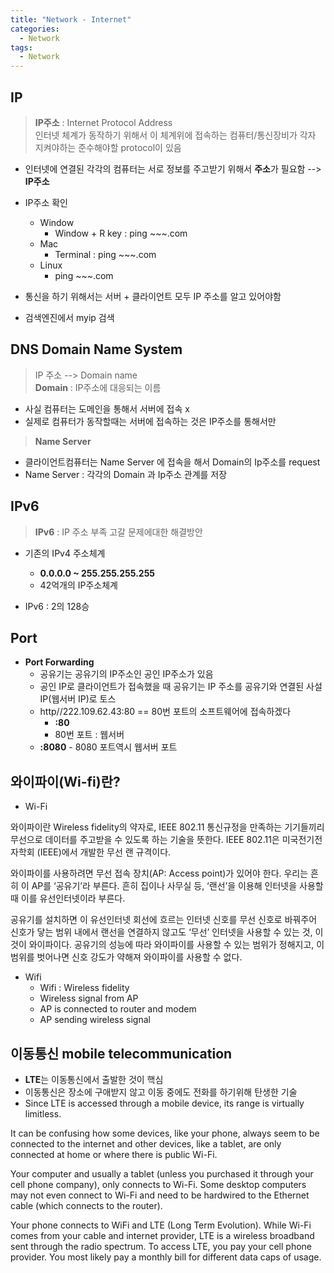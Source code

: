 ```yaml
---
title: "Network - Internet"
categories:
  - Network
tags:
  - Network
---
```


## IP 
> **IP주소** : Internet Protocol Address    
> 인터넷 체계가 동작하기 위해서 이 체계위에 접속하는 컴퓨터/통신장비가 각자 지켜야하는 준수해야할 protocol이 있음  


- 인터넷에 연결된 각각의 컴퓨터는 서로 정보를 주고받기 위해서 **주소**가 필요함 --> **IP주소**

- IP주소 확인
    - Window 
        - Window + R key : ping ~~~.com
    - Mac
        - Terminal : ping ~~~.com
    - Linux
        - ping ~~~.com

- 통신을 하기 위해서는 서버 + 클라이언트 모두 IP 주소를 알고 있어야함
- 검색엔진에서 myip 검색



## DNS Domain Name System
> IP 주소 --> Domain name   
> **Domain** : IP주소에 대응되는 이름  


- 사실 컴퓨터는 도메인을 통해서 서버에 접속 x
- 실제로 컴퓨터가 동작할때는 서버에 접속하는 것은 IP주소를 통해서만


> **Name Server**  


- 클라이언트컴퓨터는 Name Server 에 접속을 해서 Domain의 Ip주소를 request 
- Name Server : 각각의 Domain 과 Ip주소 관계를 저장


## IPv6
> **IPv6** : IP 주소 부족 고갈 문제에대한 해결방안  


- 기존의 IPv4 주소체계
    - **0.0.0.0 ~ 255.255.255.255**
    - 42억개의 IP주소체계

- IPv6 : 2의 128승

## Port
- **Port Forwarding**
    - 공유기는 공유기의 IP주소인 공인 IP주소가 있음
    - 공인 IP로 클라이언트가 접속했을 때 공유기는 IP 주소를 공유기와 연결된 사설IP(웹서버 IP)로 토스
    - http//222.109.62.43:80 == 80번 포트의 소프트웨어에 접속하겠다
        - **:80** 
        - 80번 포트 : 웹서버
    - **:8080** - 8080 포트역시 웹서버 포트

## 와이파이(Wi-fi)란?
- Wi-Fi


와이파이란 Wireless fidelity의 약자로, IEEE 802.11 통신규정을 만족하는 기기들끼리 무선으로 데이터를 주고받을 수 있도록 하는 기술을 뜻한다. IEEE 802.11은 미국전기전자학회 (IEEE)에서 개발한 무선 랜 규격이다.

와이파이를 사용하려면 무선 접속 장치(AP: Access point)가 있어야 한다. 우리는 흔히 이 AP를 ‘공유기’라 부른다. 흔히 집이나 사무실 등, ‘랜선’을 이용해 인터넷을 사용할 때 이를 유선인터넷이라 부른다.

공유기를 설치하면 이 유선인터넷 회선에 흐르는 인터넷 신호를 무선 신호로 바꿔주어 신호가 닿는 범위 내에서 랜선을 연결하지 않고도 ‘무선’ 인터넷을 사용할 수 있는 것, 이것이 와이파이다. 공유기의 성능에 따라 와이파이를 사용할 수 있는 범위가 정해지고, 이 범위를 벗어나면 신호 강도가 약해져 와이파이를 사용할 수 없다.

- Wifi 
    - Wifi : Wireless fidelity 
    - Wireless signal from AP
    - AP is connected to router and modem
    - AP sending wireless signal 

## 이동통신 mobile telecommunication
- **LTE**는 이동통신에서 출발한 것이 핵심
- 이동통신은 장소에 구애받지 않고 이동 중에도 전화를 하기위해 탄생한 기술
- Since LTE is accessed through a mobile device, its range is virtually limitless.

It can be confusing how some devices, like your phone, always seem to be connected to the internet and other devices, like a tablet, are only connected at home or where there is public Wi-Fi.

Your computer and usually a tablet (unless you purchased it through your cell phone company), only connects to Wi-Fi. Some desktop computers may not even connect to Wi-Fi and need to be hardwired to the Ethernet cable (which connects to the router).

Your phone connects to WiFi and LTE (Long Term Evolution). While Wi-Fi comes from your cable and internet provider, LTE is a wireless broadband sent through the radio spectrum. To access LTE, you pay your cell phone provider. You most likely pay a monthly bill for different data caps of usage. 
